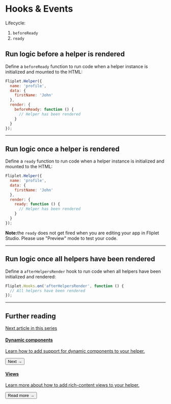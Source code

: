 # Hooks & Events

Lifecycle:
1. `beforeReady`
2. `ready`

## Run logic before a helper is rendered

Define a `beforeReady` function to run code when a helper instance is initialized and mounted to the HTML:

```js
Fliplet.Helper({
  name: 'profile',
  data: {
    firstName: 'John'
  },
  render: {
    beforeReady: function () {
      // Helper has been rendered
    }
  }
});
```

---

## Run logic once a helper is rendered

Define a `ready` function to run code when a helper instance is initialized and mounted to the HTML:

```js
Fliplet.Helper({
  name: 'profile',
  data: {
    firstName: 'John'
  },
  render: {
    ready: function () {
      // Helper has been rendered
    }
  }
});
```

<p class="quote"><strong>Note:</strong>the <code>ready</code> does not get fired when you are editing your app in Fliplet Studio. Please use "Preview" mode to test your code.</p>

---

## Run logic once all helpers have been rendered

Define a `afterHelpersRender` hook to run code when all helpers have been initialized and rendered:

```js
Fliplet.Hooks.on('afterHelpersRender', function () {
  // All helpers have been rendered
});
```

---

## Further reading

<section class="blocks alt">
  <a class="bl two" href="dynamic-components.html">
    <div>
      <span class="pin">Next article in this series</span>
      <h4>Dynamic components</h4>
      <p>Learn how to add support for dynamic components to your helper.</p>
      <button>Next &rarr;</button>
    </div>
  </a>
  <a class="bl two alt" href="views.html">
    <div class="secondary">
      <span class="pin"><i class="fa fa-file-alt"></i></span>
      <h4>Views</h4>
      <p>Learn more about how to add rich-content views to your helper.</p>
      <button>Read more &rarr;</button>
    </div>
  </a>
</section>